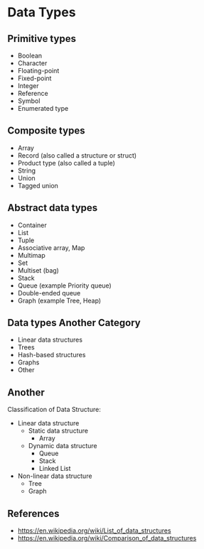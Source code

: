 # Data Types

## Primitive types

- Boolean
- Character
- Floating-point
- Fixed-point
- Integer
- Reference
- Symbol
- Enumerated type

## Composite types

- Array
- Record (also called a structure or struct)
- Product type (also called a tuple)
- String
- Union
- Tagged union

## Abstract data types

- Container
- List
- Tuple
- Associative array, Map
- Multimap
- Set
- Multiset (bag)
- Stack
- Queue (example Priority queue)
- Double-ended queue
- Graph (example Tree, Heap)

## Data types Another Category

- Linear data structures
- Trees
- Hash-based structures
- Graphs
- Other

## Another

Classification of Data Structure:

- Linear data structure
  - Static data structure
    - Array
  - Dynamic data structure
    - Queue
    - Stack
    - Linked List
- Non-linear data structure
  - Tree
  - Graph

## References

- https://en.wikipedia.org/wiki/List_of_data_structures
- https://en.wikipedia.org/wiki/Comparison_of_data_structures
